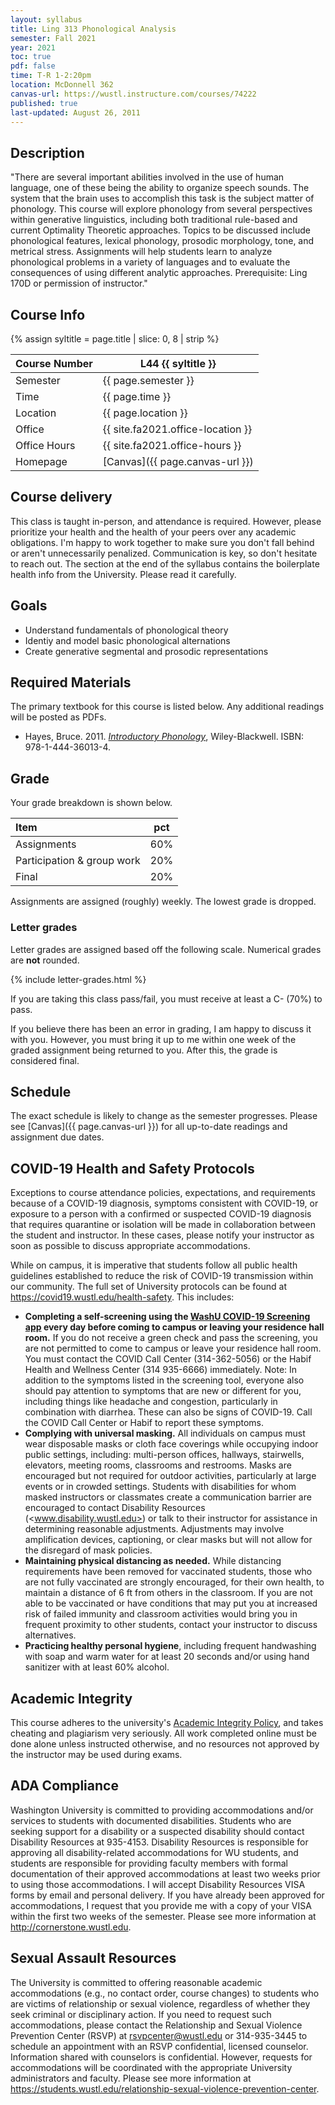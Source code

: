 ```yaml
---
layout: syllabus
title: Ling 313 Phonological Analysis
semester: Fall 2021
year: 2021
toc: true
pdf: false
time: T-R 1-2:20pm
location: McDonnell 362
canvas-url: https://wustl.instructure.com/courses/74222
published: true
last-updated: August 26, 2011
---
```


## Description

"There are several important abilities involved in the use of human language, one of these being the ability to organize speech sounds. The system that the brain uses to accomplish this task is the subject matter of phonology. This course will explore phonology from several perspectives within generative linguistics, including both traditional rule-based and current Optimality Theoretic approaches. Topics to be discussed include phonological features, lexical phonology, prosodic morphology, tone, and metrical stress. Assignments will help students learn to analyze phonological problems in a variety of languages and to evaluate the consequences of using different analytic approaches. Prerequisite: Ling 170D or permission of instructor."

## Course Info

{% assign syltitle = page.title | slice: 0, 8 | strip %}

| Course Number | L44 {{ syltitle }}                |
| ------------- | --------------------------------- |
| Semester      | {{ page.semester }}               |
| Time          | {{ page.time }}                   |
| Location      | {{ page.location }}               |
| Office        | {{ site.fa2021.office-location }} |
| Office Hours  | {{ site.fa2021.office-hours }}    |
| Homepage      | [Canvas]({{ page.canvas-url }})   |

## Course delivery

This class is taught in-person, and attendance is required. However, please prioritize your health and the health of your peers over any academic obligations. I'm happy to work together to make sure you don't fall behind or aren't unnecessarily penalized. Communication is key, so don't hesitate to reach out. The section at the end of the syllabus contains the boilerplate health info from the University. Please read it carefully. 

## Goals

* Understand fundamentals of phonological theory
* Identiy and model basic phonological alternations
* Create generative segmental and prosodic representations

## Required Materials

The primary textbook for this course is listed below. Any additional readings will be posted as PDFs.

* Hayes, Bruce. 2011. [*Introductory Phonology*](https://www.wiley.com/en-us/Introductory+Phonology-p-9781444360134), Wiley-Blackwell. ISBN: 978-1-444-36013-4.

## Grade

Your grade breakdown is shown below.

| Item                       | pct |
| :------------------------- | --- |
| Assignments                | 60% |
| Participation & group work | 20% |
| Final                      | 20% |

Assignments are assigned (roughly) weekly. The lowest grade is dropped. 

### Letter grades

Letter grades are assigned based off the following scale. Numerical grades are **not** rounded. 

{% include letter-grades.html %}

If you are taking this class pass/fail, you must receive at least a C- (70%) to pass. 

If you believe there has been an error in grading, I am happy to discuss it with you. However, you must bring it up to me within one week of the graded assignment being returned to you. After this, the grade is considered final. 

## Schedule

The exact schedule is likely to change as the semester progresses. Please see [Canvas]({{ page.canvas-url }}) for all up-to-date readings and assignment due dates. 

## COVID-19 Health and Safety Protocols
Exceptions to course attendance policies, expectations, and requirements because of a COVID-19 diagnosis, symptoms consistent with COVID-19, or exposure to a person with a confirmed or suspected COVID-19 diagnosis that requires quarantine or isolation will be made in collaboration between the student and instructor. In these cases, please notify your instructor as soon as possible to discuss appropriate accommodations.

While on campus, it is imperative that students follow all public health guidelines established to reduce the risk of COVID-19 transmission within our community. The full set of University protocols can be found at <https://covid19.wustl.edu/health-safety>. This includes:

* **Completing a self-screening using the [WashU COVID-19 Screening app](https://screening.wustl.edu/) every day before coming to campus or leaving your residence hall room.** If you do not receive a green check and pass the screening, you are not permitted to come to campus or leave your residence hall room. You must contact the COVID Call Center (314-362-5056) or the Habif Health and Wellness Center (314 935-6666) immediately. Note: In addition to the symptoms listed in the screening tool, everyone also should pay attention to symptoms that are new or different for you, including things like headache and congestion, particularly in combination 
with diarrhea. These can also be signs of COVID-19. Call the COVID Call Center or Habif to report these symptoms.
* **Complying with universal masking.** All individuals on campus must wear disposable masks or cloth face coverings while occupying indoor public settings, including: multi-person offices, hallways, stairwells, elevators, meeting rooms, classrooms and restrooms. Masks are encouraged but not required for outdoor activities, particularly at large events or in crowded settings. Students with disabilities for whom masked instructors or classmates create a communication barrier are encouraged to contact Disability Resources (<www.disability.wustl.edu>) or talk to their instructor for assistance in determining reasonable adjustments. Adjustments may involve amplification devices, captioning, or clear masks but will not allow for the disregard of mask policies.
* **Maintaining physical distancing as needed.** While distancing requirements have been removed for vaccinated students, those who are not fully vaccinated are strongly encouraged, for their own health, to maintain a distance of 6 ft from others in the classroom. If you are not able to be vaccinated or have conditions that may put you at increased risk of failed immunity and classroom activities would bring you in frequent proximity to other students, contact your instructor to discuss alternatives. 
* **Practicing healthy personal hygiene**, including frequent handwashing with soap and warm water for at least 20 seconds and/or using hand sanitizer with at least 60% alcohol.

## Academic Integrity

This course adheres to the university's [Academic Integrity Policy](https://studentconduct.wustl.edu/academic-integrity), and takes cheating and plagiarism very seriously. All work completed online must be done alone unless instructed otherwise, and no resources not approved by the instructor may be used during exams.  

## ADA Compliance

Washington University is committed to providing accommodations and/or services to students with documented disabilities. Students who are seeking support for a disability or a suspected disability should contact Disability Resources at 935-4153. Disability Resources is responsible for approving all disability-related accommodations for WU students, and students are responsible for providing faculty members with formal documentation of their approved accommodations at least two weeks prior to using those accommodations. I will accept Disability Resources VISA forms by email and personal delivery. If you have already been approved for accommodations, I request that you provide me with a copy of your VISA within the first two weeks of the semester. Please see more information at <http://cornerstone.wustl.edu>. 

## Sexual Assault Resources

The University is committed to offering reasonable academic accommodations (e.g., no contact order, course changes) to students who are victims of relationship or sexual violence, regardless of whether they seek criminal or disciplinary action.  If you need to request such accommodations, please contact the Relationship and Sexual Violence Prevention Center (RSVP) at <rsvpcenter@wustl.edu> or 314-935-3445 to schedule an appointment with an RSVP confidential, licensed counselor. Information shared with counselors is confidential. However, requests for accommodations will be coordinated with the appropriate University administrators and faculty. Please see more information at <https://students.wustl.edu/relationship-sexual-violence-prevention-center>.